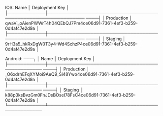 IOS:
Name       │ Deployment Key                                                   │
├────────────┼──────────────────────────────────────────────────────────────
────┤
│ Production │ qwaVi_oAienPWWrT4h04QEbQJ7Pm4ce06d91-7361-4ef3-b259-0d4af47e2d9a │
├────────────┼──────────────────────────────────────────────────────────────
────┤
│ Staging    │ 9rH3a5_hkRxDgW0T3y4-Wd4SchzP4ce06d91-7361-4ef3-b259-0d4af47e2d9a │

Android:
───┐
│ Name       │ Deployment Key                                                   │
├────────────┼────────────────────────────────────────────────
────┤
│ Production │ _O6xdrhEFqXYMoi9AeQ9_Si48Ywo4ce06d91-7361-4ef3-b259-0d4af47e2d9a │
├────────────┼────────────────────────────────────────────────
────┤
│ Staging    │ k88p3ksBvzGm0FnJDsBOseI78FsC4ce06d91-7361-4ef3-b259-0d4af47e2d9a │
└────────────┴────────────────────────────────────────────────